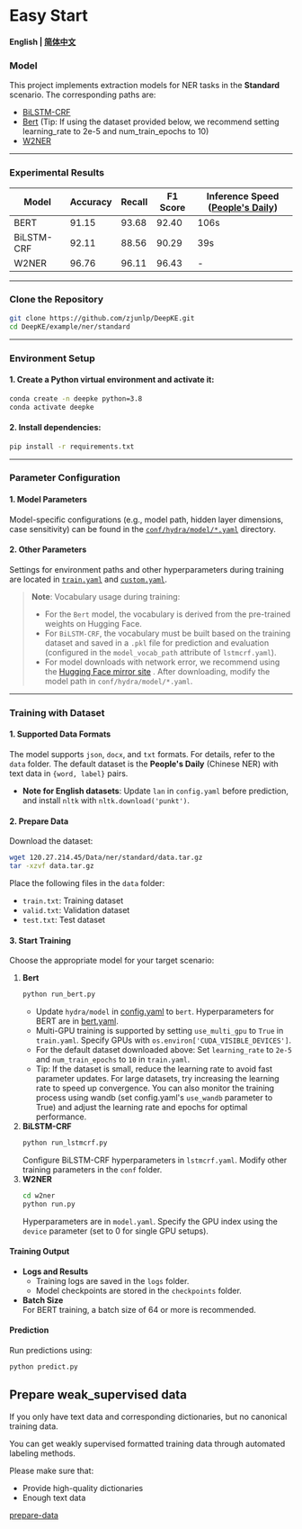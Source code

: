 # Easy Start

<p align="left">
    <b> English | <a href="https://github.com/zjunlp/DeepKE/blob/main/example/ner/standard/README_CN.md">简体中文</a> </b>
</p>

### Model

This project implements extraction models for NER tasks in the **Standard** scenario. The corresponding paths are:  
* [BiLSTM-CRF](https://github.com/zjunlp/DeepKE/blob/main/src/deepke/name_entity_re/standard/models/BiLSTM_CRF.py)  
* [Bert](https://github.com/zjunlp/DeepKE/blob/main/src/deepke/name_entity_re/standard/models/InferBert.py) (Tip: If using the dataset provided below, we recommend setting learning_rate to 2e-5 and num_train_epochs to 10)
* [W2NER](https://github.com/zjunlp/DeepKE/blob/main/src/deepke/name_entity_re/standard/w2ner)  

---

### Experimental Results

| Model        | Accuracy | Recall | F1 Score | Inference Speed ([People's Daily](https://github.com/OYE93/Chinese-NLP-Corpus/tree/master/NER/People's%20Daily)) |
|--------------|----------|--------|----------|---------------------------------------------------------------------------------------------------------|
| BERT         | 91.15    | 93.68  | 92.40    | 106s                                                                                                    |
| BiLSTM-CRF   | 92.11    | 88.56  | 90.29    | 39s                                                                                                     |
| W2NER        | 96.76    | 96.11  | 96.43    | -                                                                                                       |

---

### Clone the Repository

```bash
git clone https://github.com/zjunlp/DeepKE.git
cd DeepKE/example/ner/standard
```

---

### Environment Setup

#### 1. Create a Python virtual environment and activate it:
   ```bash
   conda create -n deepke python=3.8
   conda activate deepke
   ```
#### 2. Install dependencies:
   ```bash
   pip install -r requirements.txt
   ```

---

### Parameter Configuration

#### 1. Model Parameters

Model-specific configurations (e.g., model path, hidden layer dimensions, case sensitivity) can be found in the [`conf/hydra/model/*.yaml`](https://github.com/zjunlp/DeepKE/tree/main/example/ner/standard/conf/hydra/model) directory.

#### 2. Other Parameters

Settings for environment paths and other hyperparameters during training are located in [`train.yaml`](https://github.com/zjunlp/DeepKE/tree/main/example/ner/standard/conf/train.yaml) and [`custom.yaml`](https://github.com/zjunlp/DeepKE/tree/main/example/ner/standard/conf/custom.yaml).

> **Note**: Vocabulary usage during training:
> - For the `Bert` model, the vocabulary is derived from the pre-trained weights on Hugging Face.
> - For `BiLSTM-CRF`, the vocabulary must be built based on the training dataset and saved in a `.pkl` file for prediction and evaluation (configured in the `model_vocab_path` attribute of `lstmcrf.yaml`).
> - For model downloads with network error, we recommend using the [Hugging Face mirror site](https://hf-mirror.com/) . After downloading, modify the model path in `conf/hydra/model/*.yaml`.
---

### Training with Dataset

#### 1. Supported Data Formats
   The model supports `json`, `docx`, and `txt` formats. For details, refer to the `data` folder. The default dataset is the **People's Daily** (Chinese NER) with text data in `{word, label}` pairs.  
   - **Note for English datasets**: Update `lan` in `config.yaml` before prediction, and install `nltk` with `nltk.download('punkt')`.

#### 2. Prepare Data  
   Download the dataset:
   ```bash
   wget 120.27.214.45/Data/ner/standard/data.tar.gz
   tar -xzvf data.tar.gz
   ```
   Place the following files in the `data` folder:
   - `train.txt`: Training dataset  
   - `valid.txt`: Validation dataset  
   - `test.txt`: Test dataset  

#### 3. Start Training
Choose the appropriate model for your target scenario:  
1. **Bert**  
   ```bash
   python run_bert.py
   ```   
   -  Update `hydra/model` in [config.yaml](https://github.com/zjunlp/DeepKE/blob/main/example/ner/standard/conf/config.yaml) to `bert`. Hyperparameters for BERT are in [bert.yaml](https://github.com/zjunlp/DeepKE/blob/main/example/ner/standard/conf/hydra/model/bert.yaml). 
   - Multi-GPU training is supported by setting `use_multi_gpu` to `True` in `train.yaml`. Specify GPUs with `os.environ['CUDA_VISIBLE_DEVICES']`.
   - For the default dataset downloaded above: Set `learning_rate` to `2e-5` and `num_train_epochs` to `10` in `train.yaml`.
   - Tip: If the dataset is small, reduce the learning rate to avoid fast parameter updates. For large datasets, try increasing the learning rate to speed up convergence. You can also monitor the training process using wandb (set config.yaml's `use_wandb` parameter to True) and adjust the learning rate and epochs for optimal performance.
2. **BiLSTM-CRF**  
   ```bash
   python run_lstmcrf.py
   ```  
     Configure BiLSTM-CRF hyperparameters in `lstmcrf.yaml`. Modify other training parameters in the `conf` folder.
3. **W2NER**  
   ```bash
   cd w2ner
   python run.py
   ```   
     Hyperparameters are in `model.yaml`. Specify the GPU index using the `device` parameter (set to 0 for single GPU setups).

#### Training Output
- **Logs and Results**  
   - Training logs are saved in the `logs` folder.  
   - Model checkpoints are stored in the `checkpoints` folder.
- **Batch Size**  
   For BERT training, a batch size of 64 or more is recommended.

#### Prediction
   Run predictions using:
   ```bash
   python predict.py
   ```

## Prepare weak_supervised data

If you only have text data and corresponding dictionaries, but no canonical training data.

You can get weakly supervised formatted training data through automated labeling methods.

Please make sure that:

- Provide high-quality dictionaries
- Enough text data

<p align="left">
<a href="https://github.com/zjunlp/DeepKE/blob/main/example/ner/prepare-data/README.md">prepare-data</a> </b>
</p>
